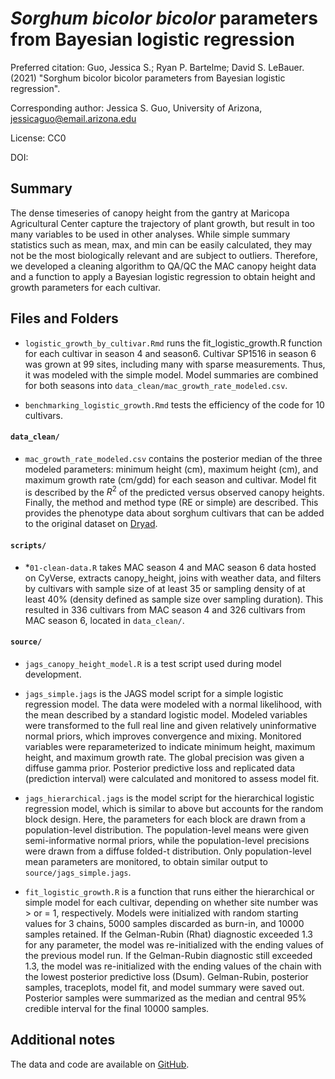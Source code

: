 # *Sorghum bicolor bicolor* parameters from Bayesian logistic regression

Preferred citation:  Guo, Jessica S.; Ryan P. Bartelme; David S. LeBauer.(2021) "Sorghum bicolor bicolor parameters from Bayesian logistic regression".  

Corresponding author: Jessica S. Guo, University of Arizona, jessicaguo@email.arizona.edu

License: CC0

DOI:

## Summary

The dense timeseries of canopy height from the gantry at Maricopa Agricultural Center capture the trajectory of plant growth, but result in too many variables to be used in other analyses. While simple summary statistics such as mean, max, and min can be easily calculated, they may not be the most biologically relevant and are subject to outliers. Therefore, we developed a cleaning algorithm to QA/QC the MAC canopy height data and a function to apply a Bayesian logistic regression to obtain height and growth parameters for each cultivar.  

## Files and Folders

 - `logistic_growth_by_cultivar.Rmd` runs the fit_logistic_growth.R function for each cultivar in season 4 and season6. Cultivar SP1516 in season 6 was grown at 99 sites, including many with sparse measurements. Thus, it was modeled with the simple model. Model summaries are combined for both seasons into `data_clean/mac_growth_rate_modeled.csv`.

 - `benchmarking_logistic_growth.Rmd` tests the efficiency of the code for 10 cultivars. 

#### `data_clean/`

 - `mac_growth_rate_modeled.csv` contains the posterior median of the three modeled parameters: minimum height (cm), maximum height (cm), and maximum growth rate (cm/gdd) for each season and cultivar. Model fit is described by the $R^2$ of the predicted versus observed canopy heights. Finally, the method and method type (RE or simple) are described. This provides the phenotype data about sorghum cultivars that can be added to the original dataset on [Dryad](https://datadryad.org/stash/dataset/doi:10.5061/dryad.4b8gtht99).


#### `scripts/`

 - *`01-clean-data.R` takes MAC season 4 and MAC season 6 data hosted on CyVerse, extracts canopy_height, joins with weather data, and filters by cultivars with sample size of at least 35 or sampling density of at least 40% (density defined as sample size over sampling duration). This resulted in 336 cultivars from MAC season 4 and 326 cultivars from MAC season 6, located in `data_clean/`. 


#### `source/`
 - `jags_canopy_height_model.R` is a test script used during model development. 

 - `jags_simple.jags` is the JAGS model script for a simple logistic regression model. The data were modeled with a normal likelihood, with the mean described by a standard logistic model. Modeled variables were transformed to the full real line and given relatively uninformative normal priors, which improves convergence and mixing. Monitored variables were reparameterized to indicate minimum height, maximum height, and maximum growth rate. The global precision was given a diffuse gamma prior. Posterior predictive loss and replicated data (prediction interval) were calculated and monitored to assess model fit. 

 - `jags_hierarchical.jags` is the model script for the hierarchical logistic regression model, which is similar to above but accounts for the random block design. Here, the parameters for each block are drawn from a population-level distribution. The population-level means were given semi-informative normal priors, while the population-level precisions were drawn from a diffuse folded-t distribution. Only population-level mean parameters are monitored, to obtain similar output to `source/jags_simple.jags`. 

 - `fit_logistic_growth.R` is a function that runs either the hierarchical or simple model for each cultivar, depending on whether site number was > or = 1, respectively. Models were initialized with random starting values for 3 chains, 5000 samples discarded as burn-in, and 10000 samples retained. If the Gelman-Rubin (Rhat) diagnostic exceeded 1.3 for any parameter, the model was re-initialized with the ending values of the previous model run. If the Gelman-Rubin diagnostic still exceeded 1.3, the model was re-initialized with the ending values of the chain with the lowest posterior predictive loss (Dsum). Gelman-Rubin, posterior samples, traceplots, model fit, and model summary were saved out. Posterior samples were summarized as the median and central 95% credible interval for the final 10000 samples. 

## Additional notes

The data and code are available on [GitHub](https://github.com/genophenoenvo/JAGS-logistic-growth). 